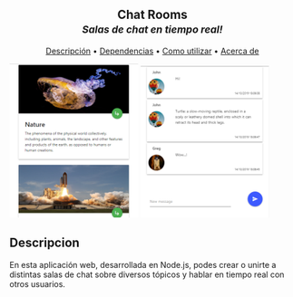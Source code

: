 <h2 align="center">Chat Rooms<br><small><i>Salas de chat en tiempo real!</i></small></h2>

<p align="center">
  <a href="#descripcion">Descripción</a> •
  <a href="#dependencias">Dependencias</a> •
  <a href="#como-utilizar">Como utilizar</a> •
  <a href="#acerca-de">Acerca de</a>
</p>

<div>
  <img width="45%" src="https://github.com/P-Jonathan/Chat/blob/master/src/uploads/default/example-3.PNG">
  <img width="45%" src="https://github.com/P-Jonathan/Chat/blob/master/src/uploads/default/example-4.PNG">
</div>

## Descripcion
  En esta aplicación web, desarrollada en Node.js, podes crear o unirte a distintas salas de chat sobre diversos tópicos y hablar en tiempo real con otros usuarios.
